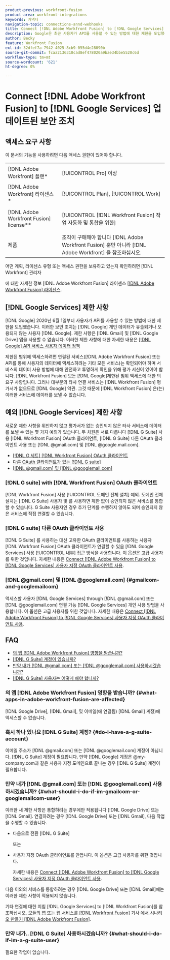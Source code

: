 ```yaml
---
product-previous: workfront-fusion
product-area: workfront-integrations
keywords: 커넥터
navigation-topic: connections-annd-webhooks
title: Connect [!DNL Adobe Workfront Fusion] to [!DNL Google Services] 업데이트된 보안 조치
description: Google은 최근 사용자가 API를 사용할 수 있는 방법에 대한 제한을 도입했습니다. 이 문서에서는 연결 방법에 대해 설명합니다 [!DNL Adobe Workfront Fusion] Google에게 이 업데이트 보안 조치를 처리합니다.
author: Becky
feature: Workfront Fusion
exl-id: 32dfef7a-7942-4025-8cb9-055d4e28090b
source-git-commit: fcaa2136310cad8ef478020a9bae34bbe5520c6d
workflow-type: tm+mt
source-wordcount: '621'
ht-degree: 0%

---
```


# Connect [!DNL Adobe Workfront Fusion] to [!DNL Google Services] 업데이트된 보안 조치

## 액세스 요구 사항

이 문서의 기능을 사용하려면 다음 액세스 권한이 있어야 합니다.

<table style="table-layout:auto">
 <col> 
 <col> 
 <tbody> 
  <tr> 
   <td role="rowheader">[!DNL Adobe Workfront] 플랜*</td> 
   <td> <p>[!UICONTROL Pro] 이상</p> </td> 
  </tr> 
  <tr data-mc-conditions=""> 
   <td role="rowheader">[!DNL Adobe Workfront] 라이센스*</td> 
   <td> <p>[!UICONTROL Plan], [!UICONTROL Work]</p> </td> 
  </tr> 
  <tr> 
   <td role="rowheader">[!DNL Adobe Workfront Fusion] license**</td> 
   <td> <p>[!UICONTROL [!DNL Workfront Fusion] 작업 자동화 및 통합을 위한] </p> </td> 
  </tr> 
  <tr> 
   <td role="rowheader">제품</td> 
   <td>조직이 구매해야 합니다 [!DNL Adobe Workfront Fusion] 뿐만 아니라 [!DNL Adobe Workfront] 을 참조하십시오.</td> 
  </tr> 
 </tbody> 
</table>

어떤 계획, 라이센스 유형 또는 액세스 권한을 보유하고 있는지 확인하려면 [!DNL Workfront] 관리자

에 대한 자세한 정보 [!DNL Adobe Workfront Fusion] 라이센스 [[!DNL Adobe Workfront Fusion] 라이선스](../../workfront-fusion/get-started/license-automation-vs-integration.md).

## [!DNL Google Services] 제한 사항

[!DNL Google] 2020년 6월 1일부터 사용자가 API를 사용할 수 있는 방법에 대한 제한을 도입했습니다. 이러한 보안 조치는 [!DNL Google] 개인 데이터가 유출되거나 오용되지 않는 사용자 [!DNL Google]. 제한 사항은 [!DNL Gmail] 및 [!DNL Google Drive] 앱을 사용할 수 없습니다. 이러한 제한 사항에 대한 자세한 내용은 [[!DNL Google] API 서비스 사용자 데이터 정책](https://developers.google.com/terms/api-services-user-data-policy#additional_requirements_for_specific_api_scopes)

제한된 범위에 액세스하려면 연결된 서비스([!DNL Adobe Workfront Fusion] 또는 API를 통해 사용자의 데이터에 액세스하려는 기타 모든 서비스)는 확인되어야 하며 서비스의 데이터 사용 방법에 대해 안전하고 투명하게 확인을 위해 평가 서신이 있어야 합니다. [!DNL Workfront Fusion] 모든 [!DNL Google]제한된 범위 액세스에 대한 의 요구 사항입니다. 그러나 대부분의 타사 연결 서비스는 [!DNL Workfront Fusion] 평가서가 없으므로 [!DNL Google] 약관. 그것 때문에 [!DNL Workfront Fusion] 은(는) 이러한 서비스에 데이터를 보낼 수 없습니다.

## 예외 [!DNL Google Services] 제한 사항

새로운 제한 사항을 위반하지 않고 평가서가 없는 승인되지 않은 타사 서비스에 데이터를 보낼 수 있는 몇 가지 예외가 있습니다. 두 차원은 서로 다릅니다 [!DNL G Suite] 사용 [!DNL Workfront Fusion] OAuth 클라이언트, [!DNL G Suite] 다른 OAuth 클라이언트 사용 또는 [!DNL @gmail.com] 및 [!DNL @google.mail.com].

* [[!DNL G 세트] [!DNL Workfront Fusion] OAuth 클라이언트](#g-suite-with-workfront-fusion-oauth-client)
* [다른 OAuth 클라이언트가 있는 [!DNL G suite]](#g-suite-with-another-oauth-client)
* [[!DNL @gmail.com] 및 [!DNL @googlemail.com]](#gmailcom-and-googlemailcom)

### [!DNL G suite] with [!DNL Workfront Fusion] OAuth 클라이언트

[!DNL Workfront Fusion] 사용 [!UICONTROL 도메인 전체 설치] 예외. 도메인 전체 설치는 [!DNL G Suite] 사용자 및 를 사용하면 제한 없이 승인되지 않은 서비스를 통합할 수 있습니다. G Suite 사용자인 경우 추가 단계를 수행하지 않아도 되며 승인되지 않은 서비스에 직접 연결할 수 있습니다.

### [!DNL G suite] 다른 OAuth 클라이언트 사용

[!DNL G Suite] 를 사용하는 대신 고유한 OAuth 클라이언트를 사용하는 사용자 [!DNL Workfront Fusion] OAuth 클라이언트가 연결할 수 있음 [!DNL Google Services] 사용 [!UICONTROL 내부] 접근 방식을 사용합니다. 이 옵션은 고급 사용자를 위한 것입니다. 자세한 내용은 [Connect [!DNL Adobe Workfront Fusion] to [!DNL Google Services] 사용자 지정 OAuth 클라이언트 사용](../../workfront-fusion/connections/connect-fusion-to-google-using-oauth.md).

### [!DNL @gmail.com] 및 [!DNL @googlemail.com] {#gmailcom-and-googlemailcom}

액세스할 사용자 [!DNL Google Services] through [!DNL @gmail.com] 또는 [!DNL @googlemail.com] 연결 가능 [!DNL Google Services] 개인 사용 방법을 사용합니다. 이 옵션은 고급 사용자를 위한 것입니다. 자세한 내용은 [Connect [!DNL Adobe Workfront Fusion] to [!DNL Google Services] 사용자 지정 OAuth 클라이언트 사용](../../workfront-fusion/connections/connect-fusion-to-google-using-oauth.md).

## FAQ

* [의 앱 [!DNL Adobe Workfront Fusion] 영향을 받습니까?](#what-apps-in-adobe-workfront-fusion-are-affected)
* [[!DNL G Suite] 계정이 있습니까?](#do-i-have-a-g-suite-account)
* [만약 내가 [!DNL @gmail.com] 또는 [!DNL @googlemail.com] 사용하시겠습니까?](#what-should-i-do-if-im-gmailcom-or-googlemailcom-user)
* [[!DNL G Suite] 사용자는 어떻게 해야 합니까?](#what-should-i-do-if-im-a-g-suite-user)

### 의 앱 [!DNL Adobe Workfront Fusion] 영향을 받습니까? {#what-apps-in-adobe-workfront-fusion-are-affected}

[!DNL Google Drive], [!DNL Gmail], 및 이메일(에 연결됨) [!DNL Gmail] 계정)에 액세스할 수 없습니다.

### 혹시 하나 있나요 [!DNL G Suite] 계정? {#do-i-have-a-g-suite-account}

이메일 주소가 [!DNL @gmail.com] 또는 [!DNL @googlemail.com] 계정이 아닙니다. [!DNL G Suite] 계정이 필요합니다. 만약 [!DNL Google] 계정은 @my-company.com과 같은 사용자 지정 도메인으로 끝나는 경우 [!DNL G Suite] 계정이 필요합니다.

### 만약 내가 [!DNL @gmail.com] 또는 [!DNL @googlemail.com] 사용하시겠습니까? {#what-should-i-do-if-im-gmailcom-or-googlemailcom-user}

이러한 새 제한 사항은 통합하려는 경우에만 적용됩니다 [!DNL Google Drive] 또는 [!DNL Gmail]. 연결하려는 경우 [!DNL Google Drive] 또는 [!DNL Gmail], 다음 작업을 수행할 수 있습니다.

* 다음으로 전환 [!DNL G Suite]

   또는

* 사용자 지정 OAuth 클라이언트를 만듭니다. 이 옵션은 고급 사용자를 위한 것입니다.

   자세한 내용은 [Connect [!DNL Adobe Workfront Fusion] to [!DNL Google Services] 사용자 지정 OAuth 클라이언트 사용](../../workfront-fusion/connections/connect-fusion-to-google-using-oauth.md).

다음 이외의 서비스를 통합하려는 경우 [!DNL Google Drive] 또는 [!DNL Gmail]에는 이러한 제한 사항이 적용되지 않습니다.

기타 연결에 대한 지침 [!DNL Google Services] to [!DNL Workfront Fusion]를 참조하십시오. [모듈의 앱 또는 웹 서비스를 [!DNL Workfront Fusion]](../../workfront-fusion/scenarios/create-a-scenario.md#connect) 기사 [에서 시나리오 만들기 [!DNL Adobe Workfront Fusion]](../../workfront-fusion/scenarios/create-a-scenario.md).

### 만약 내가.. [!DNL G Suite] 사용하시겠습니까? {#what-should-i-do-if-im-a-g-suite-user}

필요한 작업이 없습니다.

